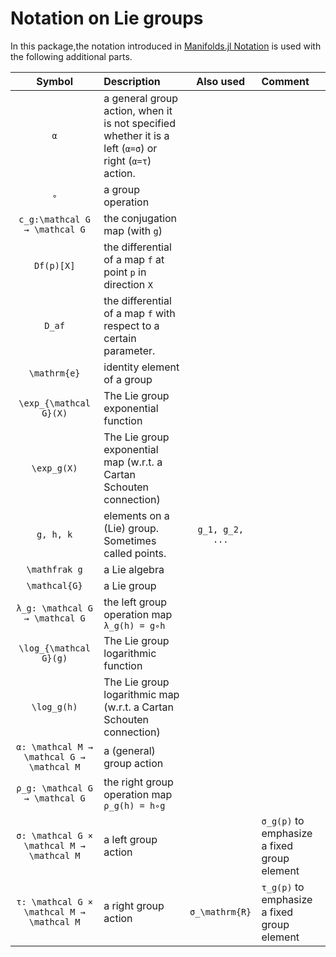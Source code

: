 # Notation on Lie groups

In this package,the notation introduced in [Manifolds.jl Notation](https://juliamanifolds.github.io/Manifolds.jl/latest/misc/notation.html) is used with the following additional parts.

| Symbol | Description | Also used | Comment |
|:----:|:--------------- |:----:|:--- |
| ``α`` | a general group action, when it is not specified whether it is a left (``α=σ``) or right (``α=τ``) action. | | |
| ``∘`` | a group operation | | |
| ``c_g:\mathcal G → \mathcal G`` | the conjugation map (with `g`) | | |
| ``Df(p)[X]`` | the differential of a map `f` at point `p` in direction `X` | | |
| ``D_af`` | the differential of a map `f` with respect to a certain parameter. | | |
| ``\mathrm{e}`` | identity element of a group | | |
| ``\exp_{\mathcal G}(X)`` | The Lie group exponential function | | |
| ``\exp_g(X)`` | The Lie group exponential map (w.r.t. a Cartan Schouten connection) | | |
| ``g, h, k`` | elements on a (Lie) group. Sometimes called points. | ``g_1, g_2, ...`` | |
| ``\mathfrak g`` | a Lie algebra | | |
| ``\mathcal{G}`` | a Lie group | | |
| ``λ_g: \mathcal G → \mathcal G`` | the left group operation map ``λ_g(h) = g∘h`` | | |
| ``\log_{\mathcal G}(g)`` | The Lie group logarithmic function | | |
| ``\log_g(h)`` | The Lie group logarithmic map (w.r.t. a Cartan Schouten connection) | | |
| ``α: \mathcal M → \mathcal G → \mathcal M`` | a (general) group action | | |
| ``ρ_g: \mathcal G → \mathcal G`` | the right group operation map ``ρ_g(h) = h∘g`` | | |
| ``σ: \mathcal G × \mathcal M → \mathcal M`` | a left group action | | ``σ_g(p)`` to emphasize a fixed group element |
| ``τ: \mathcal G × \mathcal M → \mathcal M`` | a right group action | ``σ_\mathrm{R}`` | ``τ_g(p)`` to emphasize a fixed group element |
